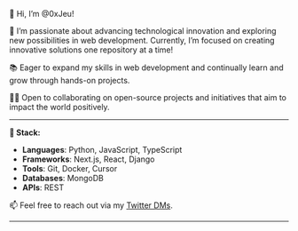 👋 Hi, I’m @0xJeu!

👀 I’m passionate about advancing technological innovation and exploring new possibilities in web development. Currently, I’m focused on creating innovative solutions one repository at a time!

📚 Eager to expand my skills in web development and continually learn and grow through hands-on projects.

🤝🏾 Open to collaborating on open-source projects and initiatives that aim to impact the world positively.

---

**🔧 Stack:**
- **Languages**: Python, JavaScript, TypeScript
- **Frameworks**: Next.js, React, Django
- **Tools**: Git, Docker, Cursor
- **Databases**: MongoDB
- **APIs**: REST

📫 Feel free to reach out via my [Twitter DMs](https://twitter.com/messages/compose?recipient_id=YOUR_TWITTER_ID).

---

<!---
0xJeu/0xJeu is a ✨ special ✨ repository because its `README.md` (this file) appears on your GitHub profile.
You can click the Preview link to take a look at your changes.
--->
